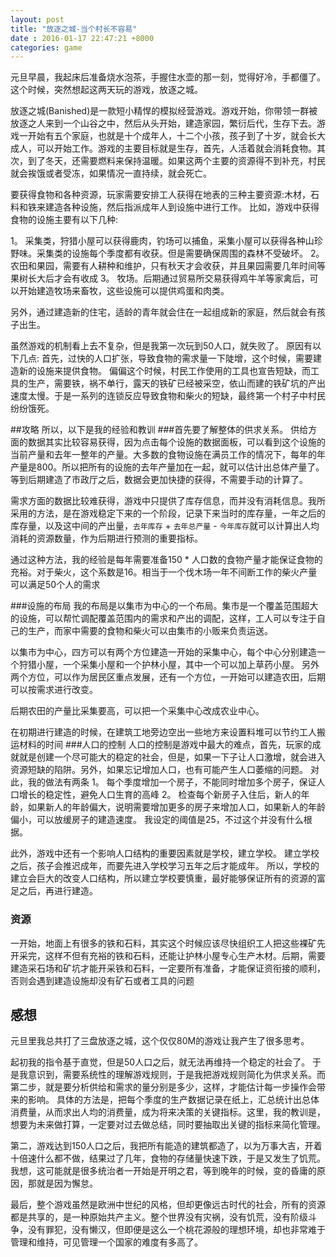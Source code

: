 ```yaml
---
layout: post
title: "放逐之城-当个村长不容易"
date : 2016-01-17 22:47:21 +8000
categories: game
---
```


元旦早晨，我起床后准备烧水泡茶，手握住水壶的那一刻，觉得好冷，手都僵了。这个时候，突然想起这两天玩的游戏，放逐之城。 

放逐之城(Banished)是一款短小精悍的模拟经营游戏。游戏开始，你带领一群被放逐之人来到一个山谷之中，然后从头开始，建造家园，繁衍后代，生存下去。游戏一开始有五个家庭，也就是十个成年人，十二个小孩，孩子到了十岁，就会长大成人，可以开始工作。游戏的主要目标就是生存，首先，人活着就会消耗食物。其次，到了冬天，还需要燃料来保持温暖。如果这两个主要的资源得不到补充，村民就会挨饿或者受冻，如果情况一直持续，就会死亡。

要获得食物和各种资源，玩家需要安排工人获得在地表的三种主要资源:木材，石料和铁来建造各种设施，然后指派成年人到设施中进行工作。
比如，游戏中获得食物的设施主要有以下几种:

1。 采集类，狩猎小屋可以获得鹿肉，钓场可以捕鱼，采集小屋可以获得各种山珍野味。采集类的设施每个季度都有收获。但是需要确保周围的森林不受破坏。
2。 农田和果园，需要有人耕种和维护，只有秋天才会收获，并且果园需要几年时间等果树长大后才会有收成
3。 牧场。后期通过贸易所交易获得鸡牛羊等家禽后，可以开始建造牧场来畜牧，这些设施可以提供鸡蛋和肉类。

另外，通过建造新的住宅，适龄的青年就会住在一起组成新的家庭，然后就会有孩子出生。

虽然游戏的机制看上去不复杂，但是我第一次玩到50人口，就失败了。
原因有以下几点:
首先，过快的人口扩张，导致食物的需求量一下陡增，这个时候，需要建造新的设施来提供食物。
偏偏这个时候，村民工作使用的工具也宣告短缺，而工具的生产，需要铁，祸不单行，露天的铁矿已经被采空，依山而建的铁矿坑的产出速度太慢。于是一系列的连锁反应导致食物和柴火的短缺，最终第一个村子中村民纷纷饿死。

##攻略
所以，以下是我的经验和教训
###首先要了解整体的供求关系。
供给方面的数据其实比较容易获得，因为点击每个设施的数据面板，可以看到这个设施的当前产量和去年一整年的产量。大多数的食物设施在满员工作的情况下，每年的年产量是800。所以把所有的设施的去年产量加在一起，就可以估计出总体产量了。等到后期建造了市政厅之后，数据会更加快捷的获得，不需要手动的计算了。

需求方面的数据比较难获得，游戏中只提供了库存信息，而并没有消耗信息。我所采用的方法，是在游戏稳定下来的一个阶段，记录下来当时的库存量，一年之后的库存量，以及这中间的产出量，`去年库存` + `去年总产量` - `今年库存`就可以计算出人均消耗的资源数量，作为后期进行预测的重要指标。

通过这种方法，我的经验是每年需要准备150 * 人口数的食物产量才能保证食物的充裕。对于柴火，这个系数是16。相当于一个伐木场一年不间断工作的柴火产量可以满足50个人的需求

###设施的布局
我的布局是以集市为中心的一个布局。集市是一个覆盖范围超大的设施，可以帮忙调配覆盖范围内的需求和产出的调配，这样，工人可以专注于自己的生产，而家中需要的食物和柴火可以由集市的小贩来负责运送。

以集市为中心，四方可以有两个方位建造一开始的采集中心，每个中心分别建造一个狩猎小屋，一个采集小屋和一个护林小屋，其中一个可以加上草药小屋。 另外两个方位，可以作为居民区重点发展，还有一个方位，一开始可以建造农田，后期可以按需求进行改变。

后期农田的产量比采集要高，可以把一个采集中心改成农业中心。

在初期进行建造的时候，在建筑工地旁边空出一些地方来设置料堆可以节约工人搬运材料的时间
###人口的控制
人口的控制是游戏中最大的难点，首先，玩家的成就就是创建一个尽可能大的稳定的社会，但是，如果一下子让人口激增，就会进入资源短缺的陷阱。另外，如果忘记增加人口，也有可能产生人口萎缩的问题。 对此，我的做法有两条
1。 每个季度增加一个房子，不能同时增加多个房子，保证人口增长的稳定性，避免人口生育的高峰
2。 检查每个新房子入住后，新人的年龄，如果新人的年龄偏大，说明需要增加更多的房子来增加人口，如果新人的年龄偏小，可以放缓房子的建造速度。 我设定的阈值是25，不过这个并没有什么根据。

此外，游戏中还有一个影响人口结构的重要因素就是学校，建立学校。 建立学校之后，孩子会推迟成年，而要先进入学校学习五年之后才能成年。 所以，学校的建立会巨大的改变人口结构，所以建立学校要慎重，最好能够保证所有的资源的富足之后，再进行建造。

### 资源
一开始，地面上有很多的铁和石料，其实这个时候应该尽快组织工人把这些裸矿先开采完，这样不但有充裕的铁和石料，还能让护林小屋专心生产木材。后期，需要建造采石场和矿坑才能开采铁和石料，一定要所有准备，才能保证资衔接的顺利，否则会遇到建造设施却没有矿石或者工具的问题

## 感想 ##
元旦里我总共打了三盘放逐之城，这个仅仅80M的游戏让我产生了很多思考。

起初我的指令基于直觉，但是50人口之后，就无法再维持一个稳定的社会了。 于是我意识到，需要系统性的理解游戏规则，于是我把游戏规则简化为供求关系。而第二步，就是要分析供给和需求的量分别是多少，这样，才能估计每一步操作会带来的影响。 具体的方法是，把每个季度的生产数据记录在纸上，汇总统计出总体消费量，从而求出人均的消费量，成为将来决策的关键指标。这里，我的教训是，想要为未来做打算，一定要对过去做总结，同时要抽取出关键的指标来简化管理。

第二，游戏达到150人口之后，我把所有能造的建筑都造了，以为万事大吉，开着十倍速什么都不做，结果过了几年，食物的存储量快速下跌，于是又发生了饥荒。我想，这可能就是很多统治者一开始是开明之君，等到晚年的时候，变的昏庸的原因，那就是因为懈怠。

最后，整个游戏虽然是欧洲中世纪的风格，但却更像远古时代的社会，所有的资源都是共享的，是一种原始共产主义。整个世界没有灾祸，没有饥荒，没有阶级斗争，没有罪犯，没有懒汉，但即便是这么一个桃花源般的理想环境，却也非常难于管理和维持，可见管理一个国家的难度有多高了。